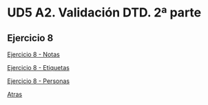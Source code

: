 # UD5 A2. Validación DTD. 2ª parte

## Ejercicio 8

[Ejercicio 8 - Notas](./Notas.xml)

[Ejercicio 8 - Etiquetas](./Etiquetas.xml)

[Ejercicio 8 - Personas](./Personas.xml)

[Atras](../README.md)
